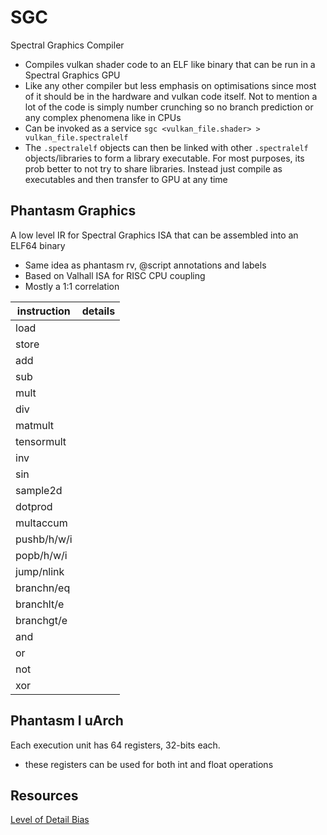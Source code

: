 # SGC

Spectral Graphics Compiler

- Compiles vulkan shader code to an ELF like binary that can be run in a Spectral Graphics GPU
- Like any other compiler but less emphasis on optimisations since most of it should be in the hardware and vulkan code itself. Not to mention a lot of the code is simply number crunching so no branch prediction or any complex phenomena like in CPUs
- Can be invoked as a service `sgc <vulkan_file.shader> > vulkan_file.spectralelf`
- The `.spectralelf` objects can then be linked with other `.spectralelf` objects/libraries to form a library executable. For most purposes, its prob better to not try to share libraries. Instead just compile as executables and then transfer to GPU at any time

## Phantasm Graphics

A low level IR for Spectral Graphics ISA that can be assembled into an ELF64 binary

- Same idea as phantasm rv, @script annotations and labels
- Based on Valhall ISA for RISC CPU coupling
- Mostly a 1:1 correlation

|instruction|details|
|---|---|
| load | |
| store | |
| add | |
| sub | |
| mult | |
| div | |
| matmult | |
| tensormult | |
| inv | |
| sin | |
| sample2d | |
| dotprod | |
| multaccum | |
| pushb/h/w/i | |
| popb/h/w/i | |
| jump/nlink | |
| branchn/eq | |
| branchlt/e | |
| branchgt/e | |
| and | |
| or | |
| not | |
| xor | |

## Phantasm I uArch

Each execution unit has 64 registers, 32-bits each.

- these registers can be used for both int and float operations

## Resources

[Level of Detail Bias](https://www.reddit.com/r/pcmasterrace/comments/433c5x/can_someone_explain_lod_bias_texture_filtering/)
